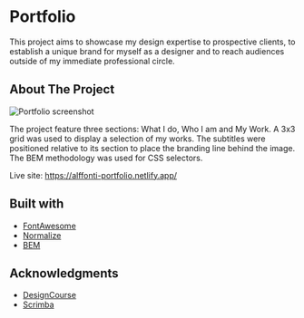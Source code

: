 # Portfolio

This project aims to showcase my design expertise to prospective clients, to establish a unique brand for myself as a designer and to reach audiences outside of my immediate professional circle.

## About The Project

![Portfolio screenshot](https://user-images.githubusercontent.com/69361901/197349884-9ca0b531-cbe4-4bad-800e-e0c07686c42b.png)

The project feature three sections: What I do, Who I am and My Work. A 3x3 grid was used to display a selection of my works. The subtitles were positioned relative to its section to place the branding line behind the image. The BEM methodology was used for CSS selectors.

Live site: https://alffonti-portfolio.netlify.app/

## Built with

- [FontAwesome](https://fontawesome.com/)
- [Normalize](https://necolas.github.io/normalize.css/)
- [BEM](https://getbem.com/naming/)

## Acknowledgments

- [DesignCourse](https://www.youtube.com/channel/UCVyRiMvfUNMA1UPlDPzG5Ow)
- [Scrimba](https://scrimba.com)
